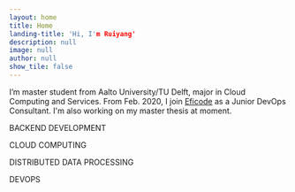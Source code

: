 ```yaml
---
layout: home
title: Home
landing-title: 'Hi, I'm Ruiyang'
description: null
image: null
author: null
show_tile: false
---
```


I’m master student from Aalto University/TU Delft, major in Cloud Computing and
Services. From Feb. 2020, I join <a href='https://www.eficode.com/'>Eficode</a> as a Junior DevOps Consultant. I'm also working on my master thesis at moment.
  <div id="typed-strings">
  <p>BACKEND DEVELOPMENT</p>
<p>CLOUD COMPUTING</p>
<p>DISTRIBUTED DATA PROCESSING</p>
<p>DEVOPS</p>
  </div>
